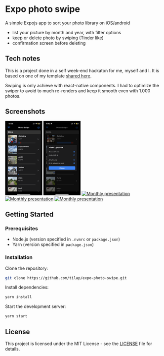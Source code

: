 # Expo photo swipe

A simple Expojs app to sort your photo library on iOS/android

- list your picture by month and year, with filter options
- keep or delete photo by swiping (Tinder like)
- confirmation screen before deleting

## Tech notes

This is a project done in a self week-end hackaton for me, myself and I. It is based on one of my template [shared here](https://github.com/tilap/expo-minimal-boilerplate).

Swiping is only achieve with react-native components. I had to optimize the swiper to avoid to much re-renders and keep it smooth even with 1.000 photos.

## Screenshots

<a href="https://github.com/tilap/expo-photo-swipe/blob/main/__docs__/list.PNG?raw=true"><img src="https://github.com/tilap/expo-photo-swipe/blob/main/__docs__/list.PNG?raw=true" alt="Monthly presentation" width="120" height="240"></a>
<a href="https://github.com/tilap/expo-photo-swipe/blob/main/__docs__/options.PNG?raw=true"><img src="https://github.com/tilap/expo-photo-swipe/blob/main/__docs__/options.PNG?raw=true" alt="Options" width="120" height="240"></a>
<a href="https://github.com/tilap/expo-photo-swipe/blob/main/__docs__/keep.PNG?raw=true"><img src="https://github.com/tilap/expo-photo-swipe/blob/main/__docs__/keep.PNG?raw=true" alt="Monthly presentation" width="120" height="240"></a>
<a href="https://github.com/tilap/expo-photo-swipe/blob/main/__docs__/drop.PNG?raw=true"><img src="https://github.com/tilap/expo-photo-swipe/blob/main/__docs__/drop.PNG?raw=true" alt="Monthly presentation" width="120" height="240"></a>
<a href="https://github.com/tilap/expo-photo-swipe/blob/main/__docs__/confirm.PNG?raw=true"><img src="https://github.com/tilap/expo-photo-swipe/blob/main/__docs__/confirm.PNG?raw=true" alt="Monthly presentation" width="120" height="240"></a>

## Getting Started

### Prerequisites

- Node.js (version specified in `.nvmrc` or `package.json`)
- Yarn (version specified in `package.json`)

### Installation

Clone the repository:

```sh
git clone https://github.com/tilap/expo-photo-swipe.git
```

Install dependencies:

```sh
yarn install
```

Start the development server:

```sh
yarn start
```

## License

This project is licensed under the MIT License - see the [LICENSE](LICENSE) file for details.
